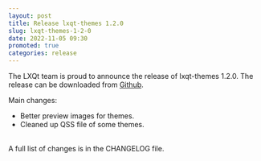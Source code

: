 ```yaml
---
layout: post
title: Release lxqt-themes 1.2.0
slug: lxqt-themes-1-2-0
date: 2022-11-05 09:30
promoted: true
categories: release
---
```


The LXQt team is proud to announce the release of lxqt-themes 1.2.0.
The release can be downloaded from [Github](https://github.com/lxqt/lxqt-themes/releases).

Main changes:

 * Better preview images for themes.
 * Cleaned up QSS file of some themes.


<br/>
A full list of changes is in the CHANGELOG file.
<br/>
